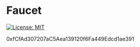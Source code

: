 # Faucet

[![License: MIT](https://img.shields.io/badge/License-MIT-green.svg)](https://opensource.org/licenses/MIT)

0xfCfAd307207aC5Aea139120f6Fa449Edcd1ae391
